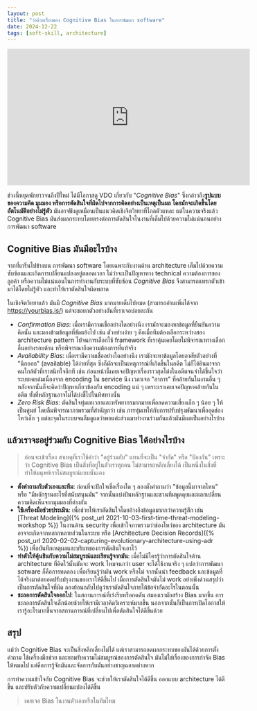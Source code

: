 ```yaml
---
layout: post
title: "ว่าด้วยเรื่องของ Cognitive Bias ในการพัฒนา software"
date: 2024-12-22
tags: [soft-skill, architecture]
---
```


<iframe width="560" height="315" src="https://www.youtube.com/embed/GKgE4qfAppI?si=KrSnXwKK0Or85qnn" title="YouTube video player" frameborder="0" allow="accelerometer; autoplay; clipboard-write; encrypted-media; gyroscope; picture-in-picture; web-share" referrerpolicy="strict-origin-when-cross-origin" allowfullscreen></iframe>

ช่วงนี้หยุดพักยาวจนถึงปีใหม่ ได้มีโอกาสดู VDO เกี่ยวกับ "*Cognitive Bias*" ซึ่งกล่าวถึง**รูปแบบของความคิด มุมมอง หรือการตัดสินใจที่ผิดไปจากการคิดอย่างเป็นเหตุเป็นผล โดยมักจะเกิดขึ้นโดยอัตโนมัติอย่างไม่รู้ตัว** มันอาจฟังดูเหมือนเป็นแนวคิดเชิงจิตวิทยาที่ไกลตัวแหละ แต่ในความจริงแล้ว Cognitive Bias มันส่งผลกระทบโดยตรงต่อการตัดสินใจในงานที่เต็มไปด้วยความไม่แน่นอนอย่างการพัฒนา software

## Cognitive Bias มันมีอะไรบ้าง
จากที่เกริ่นไปข้างบน การพัฒนา software โดยเฉพาะกับงานด้าน architecture เต็มไปด้วยความซับซ้อนและเกิดการเปลี่ยนแปลงอยู่ตลอดเวลา ไม่ว่าจะเป็นปัญหาทาง technical ความต้องการของลูกค้า หรือความไม่แน่นอนในการทำงานกับระบบที่ซับซ้อน *Cognitive Bias* จึงสามารถแทรกตัวเข้ามาได้โดยไม่รู้ตัว และทำให้เราตัดสินใจผิดพลาด  

ในเชิงจิตวิทยาแล้ว มันมี *Cognitive Bias* มากมายเต็มไปหมด (สามารถอ่านเพิ่มได้จาก <https://yourbias.is/>) แต่จะขอยกตัวอย่างอันที่เราเจอบ่อยละกัน

- *Confirmation Bias*: เมื่อเรามีความเชื่ออย่างใดอย่างนึง เรามักจะมองหาข้อมูลที่ยืนยันความคิดนั้น และมองข้ามข้อมูลที่ขัดแย้งไป เช่น ตัวอย่างง่าย ๆ คือเมื่อทีมต้องเลือกระหว่างสอง architecture pattern ไปจนการเลือกใช้ framework ที่เราคุ้นเคยโดยไม่พิจารณาทางเลือกอื่นอย่างรอบด้าน หรือพิจารณาถึงความต้องการที่แท้จริง
- *Availability Bias*: เมื่อเรามีความเชื่ออย่างใดอย่างนึง เรามักจะหาข้อมูลโดยอาศัยตัวอย่างที่ "นึกออก" (available) ได้ง่ายที่สุด ซึ่งก็มักจะเป็นเหตุการณ์ที่เกิดขึ้นในอดีต ไม่ก็ได้ยินมาจากคนใกล้ตัวที่เราสนิทใจอีกที เช่น ก่อนหน้านี้เคยเจอปัญหาเรื่องราวสุดโต่งในอดีตจนจำได้ขึ้นใจว่า ระบบเคยล่มเนื่องจาก encoding ใน service นึง เวลาเจอ "อาการ" ที่คล้ายกันในงานอื่น ๆ หลังจากนั้นก็จะคิดว่าปัญหาเกี่ยวข้องกับ encoding แน่ ๆ เพราะเราเคยเจอปัญหาคล้ายกันในอดีต ทั้งที่หลักฐานอาจไม่ได้บ่งชี้ไปในทิศทางนั้น
- *Zero Risk Bias*: ตัดสินใจทุ่มเทเวลาและทรัพยากรมากมายเพื่อลดความเสี่ยงเล็ก ๆ น้อย ๆ ให้เป็นศูนย์ โดยลืมพิจารณาภาพรวมที่สำคัญกว่า เช่น การทุ่มเทให้กับการปรับปรุงพัฒนาเพื่ออุดช่องโหว่เล็ก ๆ แต่ละจุดในระบบจนลืมดูแลว่าพอแต่ะส่วนมาทำงานร่วมกันแล้วมันมีผลเป็นอย่างไรบ้าง

## แล้วเราจะอยู่ร่วมกับ Cognitive Bias ได้อย่างไรบ้าง

> ก่อนจะเข้าเรื่อง สาเหตุที่เราใช้คำว่า "อยู่ร่วมกับ" แทนที่จะเป็น "จำกัด" หรือ "ป้องกัน" เพราะว่า Cognitive Bias เป็นสิ่งที่อยู่ในตัวเราทุกคน ไม่สามารถหลีกเลี่ยงได้ เป็นหนึ่งในสิ่งที่ทำให้มนุษย์เราไม่สมบูรณ์แบบนั่นเอง

- **ตั้งคำถามกับตัวเองและทีม**: ก่อนที่จะปักใจเชื่อเรื่องใด ๆ ลองตั้งคำถามว่า "ข้อมูลนี้มาจากไหน" หรือ "มีหลักฐานอะไรที่สนับสนุนมัน" จากนั้นแบ่งปันหลักฐานและชวนทีมพูดคุยและแลกเปลี่ยนความคิดเห็นจากมุมมองที่ต่างกัน
- **ใช้เครื่องมือช่วยประเมิน**: เพื่อช่วยให้เราตัดสินใจโดยอ้างอิงข้อมูลมากกว่าความรู้สึก เช่น [Threat Modeling]({% post_url 2021-10-03-first-time-threat-modeling-workshop %}) ในงานด้าน security เพื่อเข้าใจภาพรวมว่าช่องโหว่ของ architecture มันอาจจะเกิดจากหลากหลายส่วนในระบบ หรือ [Architecture Decision Records]({% post_url 2020-02-02-capturing-evolutionary-architecture-using-adr %}) เพื่อบันทึกเหตุผลและบริบทของการตัดสินใจเอาไว้
- **ทำตัวให้คุ้นชินกับความไม่สมบูรณ์และเรียนรู้จากมัน**: เมื่อไม่มีใครรู้ว่าการตัดสินใจด้าน architecture ที่คิดไว้นั้นมันจะ work ไหมจนกว่า user จะได้ใช้งานจริง ๆ แปลว่าการพัฒนา sotware ก็คือการทดลอง เพื่อเรียนรู้ว่ามัน work หรือไม่ จากนั้นนำ feedback และข้อมูลที่ได้จริงมาต่อยอดปรับปรุงงานของเราให้ดีขึ้นไป เมื่อการตัดสินใจมันไม่ work อย่าเพิ่งด่วนสรุปว่าเป็นการตัดสินใจที่ผิด ลองย้อนกลับไปดูว่าเราตัดสินใจภายใต้ข้อจำกัดอะไรในตอนนั้น
- **ชะลอการตัดสินใจออกไป**: ในสถานการณ์ที่เร่งรีบหรือกดดัน สมองเรามักสร้าง Bias มากขึ้น การชะลอการตัดสินใจเล็กน้อยช่วยให้เรามีเวลาคิดวิเคราะห์มากขึ้น นอกจากนั้นก็เป็นการเปิดโอกาสให้เรารู้อะไรมากขึ้นจากสถานการณ์ที่เปลี่ยนไปเพื่อตัดสินใจได้ดีขึ้นด้วย

## สรุป
แม้ว่า Cognitive Bias จะเป็นสิ่งหลีกเลี่ยงไม่ได้ แต่เราสามารถลดผลกระทบของมันได้ด้วยการตั้งคำถาม ใช้เครื่องมือช่วย และยอมรับความไม่สมบูรณ์ของการตัดสินใจ มันไม่ใช่เรื่องของการกำจัด Bias ให้หมดไป แต่คือการรู้จักมันและจัดการกับมันอย่างชาญฉลาดต่างหาก  

การทำความเข้าใจกับ Cognitive Bias จะช่วยให้เราตัดสินใจได้ดีขึ้น ออกแบบ architecture ได้ดีขึ้น และปรับตัวกับความเปลี่ยนแปลงได้ดีขึ้น

> เคยเจอ Bias ในงานตัวเองหรือในทีมไหม
